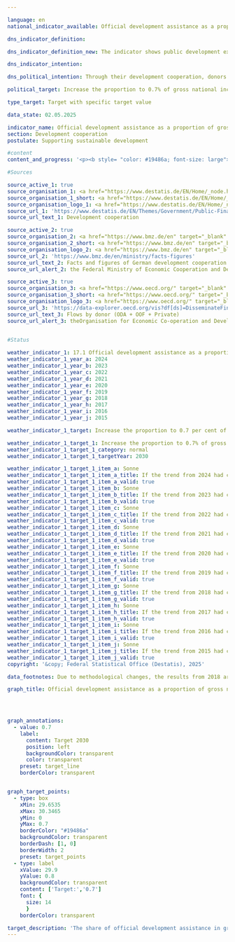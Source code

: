```yaml
---

language: en        
national_indicator_available: Official development assistance as a proportion of gross national income        

dns_indicator_definition:         

dns_indicator_definition_new: The indicator shows public development expenditure in relation to gross national income, the so-called ODA ratio (in %). This comprises the share of official development assistance (ODA) in relation to gross national income (GNI). Since 2018, the calculation has been based on the grant equivalent method.        

dns_indicator_intention:         

dns_political_intention: Through their development cooperation, donors contribute to reducing global poverty, alleviating humanitarian emergencies, securing peace, realising democracy, making globalisation fair and protecting the environment. In order to fulfil this responsibility, the German government is committed to the goal originally set by the United Nations General Assembly (UN) in 1970&nbsp;of increasing the share of official development assistance (ODA) in gross national income (GNI) (ODA ratio) to 0.7&nbsp;percent.        

political_target: Increase the proportion to 0.7% of gross national income (GNI) by 2030        

type_target: Target with specific target value        

data_state: 02.05.2025        

indicator_name: Official development assistance as a proportion of gross national income        
section: Development cooperation        
postulate: Supporting sustainable development        

#content         
content_and_progress: '<p><b style= "color: #19486a; font-size: large">17.1&nbsp;Official development assistance as a proportion of gross national income</b><br><br>On behalf of the Federal Ministry for Economic Cooperation and Development (BMZ), the Federal Statistical Office compiles the development cooperation statistics from which Official Development Assistance (ODA) is derived. Whether an expenditure can be classified as ODA is governed by the directives of the Development Assistance Committee (DAC) of the Organisation for Economic Co-operation and Development (OECD).<br><br>ODA includes public flows provided on concessional terms with the primary objective of promoting the economic and social development of developing countries. This includes, in particular, expenditure for financial and technical cooperation, humanitarian assistance, as well as contributions to development cooperation activities of multilateral institutions such as the United Nations (UN), the European Union (EU), the World Bank Group, or regional development banks.<br><br>In addition, under certain conditions, expenditures for peace missions, debt relief, or specific in-donor country costs&nbsp;–&nbsp;such as tuition costs for students from developing countries, in-country refugee costs, or spending on development-related research&nbsp;–&nbsp;may also be recognised as ODA. Gross National Income (GNI) is a measure of the primary distribution of income generated by the economic activities of all residents before government redistribution through taxes, social contributions, and transfers. GNI captures all income of residents and resident economic entities, regardless of whether the income is generated domestically or from abroad. This is the key distinction from Gross Domestic Product (GDP), which is based on the location of production and thus follows the domestic production principle.<br><br>The list of countries eligible to receive ODA is determined by the OECD-DAC. It includes the Least Developed Countries (LDCs) as well as other countries with low and middle per capita GNI. This list is regularly reviewed and updated; countries may be added or removed. In 2018, the valuation method for debt instruments (loans, bonds, and debt relief) was revised: the previous net disbursement approach was replaced by the grant equivalent method. Under this method, only the grant element of an instrument&nbsp;–&nbsp;calculated based on factors such as interest rate and maturity&nbsp;–&nbsp;is counted as ODA. One objective of this change is to enhance the comparability of loans and grants. Since 2020, the grant equivalent method has also applied to debt cancellations and reschedulings, and since 2023, to equity investments.<br><br>According to preliminary results, German ODA in 2024&nbsp;amounted to 32.4&nbsp;billion euros, which was below the 2023&nbsp;figure of 35.1&nbsp;billion euros. The share of ODA in Germany’s GNI in 2024&nbsp;stood at 0.67% (2023: 0.82%). The politically set target of 0.70% was exceeded in the years 2020&nbsp;to 2023, but slightly underachieved in 2024. While GNI has more than doubled since 2010, ODA has more than tripled over the same period.<br><br>In international comparison, Germany was again the second-largest donor in absolute terms in 2024&nbsp;–&nbsp;behind the United States and ahead of Japan. However, the US ODA-to-GNI ratio stood at 0.22%, which was below the DAC average of 0.33%. Germany ranked fifth among the 32&nbsp;DAC member countries with a ratio of 0.67%. According to preliminary figures, the international target of 0.70% was achieved in 2024&nbsp;by the DAC countries Norway (1.02%), Luxembourg (1.00%), Sweden (0.79%), and Denmark (0.71%).<br><br>In addition to public development cooperation, private actors&nbsp;–&nbsp;such as churches, foundations, and associations&nbsp;–&nbsp;also deploy own resources for development purposes. These include own funds (including membership fees) as well as donations. This private, non-ODA-relevant development cooperation amounted to 1.5&nbsp;billion euros in 2023. Private direct investments in developing countries stood at 18.4&nbsp;billion euros in 2023&nbsp;(according to the status prior to Bundesbank revision).</p>'                

#Sources        

source_active_1: true
source_organisation_1: <a href="https://www.destatis.de/EN/Home/_node.html" target="_blank">Federal Statistical Office</a>
source_organisation_1_short: <a href="https://www.destatis.de/EN/Home/_node.html" target="_blank">Federal Statistical Office</a>
source_organisation_logo_1: <a href="https://www.destatis.de/EN/Home/_node.html" target="_blank"><img src="https://dns-indikatoren.de/public/OrgImgEn/destatis.png" alt="Federal Statistical Office" title=" Click here to visit the homepage of the organizationFederal Statistical Office" style="height:60px; width:148px; border:transparent"/></a>
source_url_1: 'https://www.destatis.de/EN/Themes/Government/Public-Finance/Development-Cooperation/_node.html'
source_url_text_1: Development cooperation

source_active_2: true
source_organisation_2: <a href="https://www.bmz.de/en" target="_blank" onclick="return confirm_alert('the Federal Ministry of Economic Cooperation and Development', 'En')">Federal Ministry of Economic Cooperation and Development</a>
source_organisation_2_short: <a href="https://www.bmz.de/en" target="_blank" onclick="return confirm_alert('the Federal Ministry of Economic Cooperation and Development', 'En')">Federal Ministry of Economic Cooperation and Development</a>
source_organisation_logo_2: <a href="https://www.bmz.de/en" target="_blank" onclick="return confirm_alert('the Federal Ministry of Economic Cooperation and Development', 'En')"><img src="https://dns-indikatoren.de/public/OrgImgEn/bmz.png" alt="Federal Ministry of Economic Cooperation and Development" title=" Click here to visit the homepage of the organizationFederal Ministry of Economic Cooperation and Development" style="height:60px; width:148px; border:transparent"/></a>
source_url_2: 'https://www.bmz.de/en/ministry/facts-figures'
source_url_text_2: Facts and figures of German development cooperation
source_url_alert_2: the Federal Ministry of Economic Cooperation and Development

source_active_3: true
source_organisation_3: <a href="https://www.oecd.org/" target="_blank" onclick="return confirm_alert('theOrganisation for Economic Co-operation and Development', 'En')">Organisation for Economic Co-operation and Development</a>
source_organisation_3_short: <a href="https://www.oecd.org/" target="_blank" onclick="return confirm_alert('theOrganisation for Economic Co-operation and Development', 'En')">Organisation for Economic Co-operation and Development</a>
source_organisation_logo_3: <a href="https://www.oecd.org/" target="_blank" onclick="return confirm_alert('theOrganisation for Economic Co-operation and Development', 'En')"><img src="https://dns-indikatoren.de/public/OrgImgEn/oecd.png" alt="Organisation for Economic Co-operation and Development" title=" Click here to visit the homepage of the organizationOrganisation for Economic Co-operation and Development" style="height:60px; width:148px; border:transparent"/></a>
source_url_3: 'https://data-explorer.oecd.org/vis?df[ds]=DisseminateFinalDMZ&df[id]=DSD_DAC1%40DF_DAC1&df[ag]=OECD.DCD.FSD&df[vs]=1.1&pd=%2C&dq=DEU...1140%2B1160..Q%2BV.&ly[rw]=MEASURE&ly[cl]=TIME_PERIOD&to[TIME_PERIOD]=false&lo=10&lom=LASTNPERIODS&vw=tb'
source_url_text_3: Flows by donor (ODA + OOF + Private)
source_url_alert_3: theOrganisation for Economic Co-operation and Development
        

#Status        

weather_indicator_1: 17.1 Official development assistance as a proportion of gross national income
weather_indicator_1_year_a: 2024
weather_indicator_1_year_b: 2023
weather_indicator_1_year_c: 2022
weather_indicator_1_year_d: 2021
weather_indicator_1_year_e: 2020
weather_indicator_1_year_f: 2019
weather_indicator_1_year_g: 2018
weather_indicator_1_year_h: 2017
weather_indicator_1_year_i: 2016
weather_indicator_1_year_j: 2015

weather_indicator_1_target: Increase the proportion to 0.7 per cent of gross national income by 2030

weather_indicator_1_target_1: Increase the proportion to 0.7% of gross national income (GNI) by 2030
weather_indicator_1_target_1_category: normal
weather_indicator_1_target_1_targetYear: 2030

weather_indicator_1_target_1_item_a: Sonne
weather_indicator_1_target_1_item_a_title: If the trend from 2024 had continued, the target value would have been reached or missed by less than 5% of the difference between the target value and the value at that time.
weather_indicator_1_target_1_item_a_valid: true
weather_indicator_1_target_1_item_b: Sonne
weather_indicator_1_target_1_item_b_title: If the trend from 2023 had continued, the target value would have been reached or missed by less than 5% of the difference between the target value and the value at that time.
weather_indicator_1_target_1_item_b_valid: true
weather_indicator_1_target_1_item_c: Sonne
weather_indicator_1_target_1_item_c_title: If the trend from 2022 had continued, the target value would have been reached or missed by less than 5% of the difference between the target value and the value at that time.
weather_indicator_1_target_1_item_c_valid: true
weather_indicator_1_target_1_item_d: Sonne
weather_indicator_1_target_1_item_d_title: If the trend from 2021 had continued, the target value would have been reached or missed by less than 5% of the difference between the target value and the value at that time.
weather_indicator_1_target_1_item_d_valid: true
weather_indicator_1_target_1_item_e: Sonne
weather_indicator_1_target_1_item_e_title: If the trend from 2020 had continued, the target value would have been reached or missed by less than 5% of the difference between the target value and the value at that time.
weather_indicator_1_target_1_item_e_valid: true
weather_indicator_1_target_1_item_f: Sonne
weather_indicator_1_target_1_item_f_title: If the trend from 2019 had continued, the target value would have been reached or missed by less than 5% of the difference between the target value and the value at that time.
weather_indicator_1_target_1_item_f_valid: true
weather_indicator_1_target_1_item_g: Sonne
weather_indicator_1_target_1_item_g_title: If the trend from 2018 had continued, the target value would have been reached or missed by less than 5% of the difference between the target value and the value at that time.
weather_indicator_1_target_1_item_g_valid: true
weather_indicator_1_target_1_item_h: Sonne
weather_indicator_1_target_1_item_h_title: If the trend from 2017 had continued, the target value would have been reached or missed by less than 5% of the difference between the target value and the value at that time.
weather_indicator_1_target_1_item_h_valid: true
weather_indicator_1_target_1_item_i: Sonne
weather_indicator_1_target_1_item_i_title: If the trend from 2016 had continued, the target value would have been reached or missed by less than 5% of the difference between the target value and the value at that time.
weather_indicator_1_target_1_item_i_valid: true
weather_indicator_1_target_1_item_j: Sonne
weather_indicator_1_target_1_item_j_title: If the trend from 2015 had continued, the target value would have been reached or missed by less than 5% of the difference between the target value and the value at that time.
weather_indicator_1_target_1_item_j_valid: true        
copyright: '&copy; Federal Statistical Office (Destatis), 2025'        

data_footnotes: Due to methodological changes, the results from 2018 are only comparable with previous years to a limited extent. Up to 2017, the calculation was based on the gross-net principle; from 2018, the grant-equivalent method was used.<br>• 2022 revised data.<br>• 2023 provisional data.        

graph_title: Official development assistance as a proportion of gross national income        

        


graph_annotations:
  - value: 0.7
    label:
      content: Target 2030
      position: left
      backgroundColor: transparent
      color: transparent
    preset: target_line
    borderColor: transparent        


graph_target_points:
  - type: box
    xMin: 29.6535
    xMax: 30.3465
    yMin: 0
    yMax: 0.7
    borderColor: "#19486a"
    backgroundColor: transparent
    borderDash: [1, 0]
    borderWidth: 2
    preset: target_points
  - type: label
    xValue: 29.9
    yValue: 0.8
    backgroundColor: transparent
    content: ['Target:','0.7']
    font: {
      size: 14
      }
    borderColor: transparent                        

target_description: 'The share of official development assistance in gross national income should be increased to at least 0.7% by 2030.<br><br>• According to the target formulation, the politically defined target for indicator 17.1&nbsp;was first exceeded in 2021. Since then, the target is to be maintained each year, with no deterioration on average over the past six years. Both conditions were met in 2024, and indicator 17.1&nbsp;is therefore assessed as <b>sun</b> for 2024.<br><br><a href="https://dns-indikatoren.de/en/status"><img src="https://sdg-indikatoren.de/public/Wettersymbole/Sonne.png" title="If the trend from 2024&nbsp;had continued, the target value would have been reached or missed by less than 5% of the difference between the target value and the value at that time." alt="Weathersymbol: Sun"/></a> <br><small>Data state at the time of evaluation: 02.05.2025</small>'        
---
```


